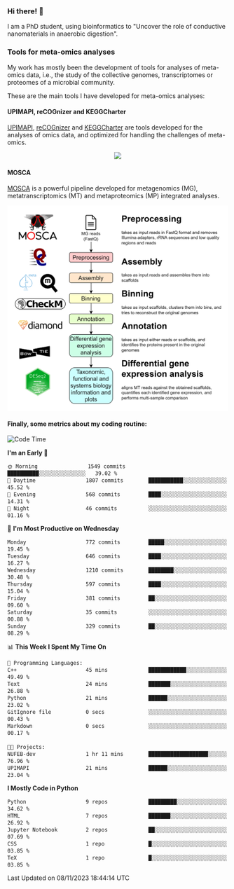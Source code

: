 ### Hi there! 👋

I am a PhD student, using bioinformatics to "Uncover the role of conductive nanomaterials in anaerobic digestion".

### Tools for meta-omics analyses

My work has mostly been the development of tools for analyses of meta-omics data, i.e., the study of the collective genomes, transcriptomes or proteomes of a microbial community.

These are the main tools I have developed for meta-omics analyses:

#### UPIMAPI, reCOGnizer and KEGGCharter

[UPIMAPI](https://github.com/iquasere/UPIMAPI), [reCOGnizer](https://github.com/iquasere/reCOGnizer) and [KEGGCharter](https://github.com/iquasere/KEGGCharter) are tools developed for the analyses of omics data, and optimized for handling the challenges of meta-omics.

<p align="center">
    <img src="assets/annotation_paper.png">
</p>

#### MOSCA

[MOSCA](https://github.com/iquasere/MOSCA) is a powerful pipeline developed for metagenomics (MG), metatranscriptomics (MT) and metaproteomics (MP) integrated analyses.

<p align="center">
    <img src="assets/mosca_workflow.png" align="center" width="700">
</p>


#### Finally, some metrics about my coding routine:

<!--START_SECTION:waka-->
![Code Time](http://img.shields.io/badge/Code%20Time-695%20hrs%2011%20mins-blue)

**I'm an Early 🐤** 

```text
🌞 Morning                1549 commits        ██████████░░░░░░░░░░░░░░░   39.02 % 
🌆 Daytime                1807 commits        ███████████░░░░░░░░░░░░░░   45.52 % 
🌃 Evening                568 commits         ████░░░░░░░░░░░░░░░░░░░░░   14.31 % 
🌙 Night                  46 commits          ░░░░░░░░░░░░░░░░░░░░░░░░░   01.16 % 
```
📅 **I'm Most Productive on Wednesday** 

```text
Monday                   772 commits         █████░░░░░░░░░░░░░░░░░░░░   19.45 % 
Tuesday                  646 commits         ████░░░░░░░░░░░░░░░░░░░░░   16.27 % 
Wednesday                1210 commits        ████████░░░░░░░░░░░░░░░░░   30.48 % 
Thursday                 597 commits         ████░░░░░░░░░░░░░░░░░░░░░   15.04 % 
Friday                   381 commits         ██░░░░░░░░░░░░░░░░░░░░░░░   09.60 % 
Saturday                 35 commits          ░░░░░░░░░░░░░░░░░░░░░░░░░   00.88 % 
Sunday                   329 commits         ██░░░░░░░░░░░░░░░░░░░░░░░   08.29 % 
```


📊 **This Week I Spent My Time On** 

```text
💬 Programming Languages: 
C++                      45 mins             ████████████░░░░░░░░░░░░░   49.49 % 
Text                     24 mins             ███████░░░░░░░░░░░░░░░░░░   26.88 % 
Python                   21 mins             ██████░░░░░░░░░░░░░░░░░░░   23.02 % 
GitIgnore file           0 secs              ░░░░░░░░░░░░░░░░░░░░░░░░░   00.43 % 
Markdown                 0 secs              ░░░░░░░░░░░░░░░░░░░░░░░░░   00.17 % 

🐱‍💻 Projects: 
NUFEB-dev                1 hr 11 mins        ███████████████████░░░░░░   76.96 % 
UPIMAPI                  21 mins             ██████░░░░░░░░░░░░░░░░░░░   23.04 % 
```

**I Mostly Code in Python** 

```text
Python                   9 repos             █████████░░░░░░░░░░░░░░░░   34.62 % 
HTML                     7 repos             ███████░░░░░░░░░░░░░░░░░░   26.92 % 
Jupyter Notebook         2 repos             ██░░░░░░░░░░░░░░░░░░░░░░░   07.69 % 
CSS                      1 repo              █░░░░░░░░░░░░░░░░░░░░░░░░   03.85 % 
TeX                      1 repo              █░░░░░░░░░░░░░░░░░░░░░░░░   03.85 % 
```




 Last Updated on 08/11/2023 18:44:14 UTC
<!--END_SECTION:waka-->
